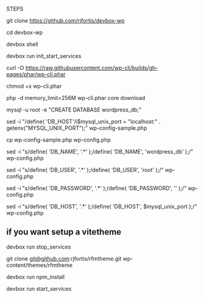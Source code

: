 
STEPS

git clone https://github.com/rjfortis/devbox-wp

cd devbox-wp

devbox shell

devbox run init_start_services

curl -O https://raw.githubusercontent.com/wp-cli/builds/gh-pages/phar/wp-cli.phar

chmod +x wp-cli.phar

php -d memory_limit=256M wp-cli.phar core download

mysql -u root -e "CREATE DATABASE wordpress_db;"

sed -i "/define( 'DB_HOST'/i\$mysql_unix_port = \"localhost:\" . getenv(\"MYSQL_UNIX_PORT\");" wp-config-sample.php

cp wp-config-sample.php wp-config.php

sed -i "s/define( 'DB_NAME', '.*' );/define( 'DB_NAME', 'wordpress_db' );/" wp-config.php

sed -i "s/define( 'DB_USER', '.*' );/define( 'DB_USER', 'root' );/" wp-config.php

sed -i "s/define( 'DB_PASSWORD', '.*' );/define( 'DB_PASSWORD', '' );/" wp-config.php

sed -i "s/define( 'DB_HOST', '.*' );/define( 'DB_HOST', \$mysql_unix_port );/" wp-config.php

## if you want setup a vitetheme

devbox run stop_services

git clone git@github.com:rjfortis/rfmtheme.git wp-content/themes/rfmtheme

devbox run npm_install

devbox run start_services
